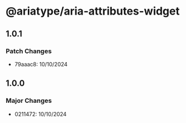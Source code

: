 # @ariatype/aria-attributes-widget

## 1.0.1

### Patch Changes

- 79aaac8: 10/10/2024

## 1.0.0

### Major Changes

- 0211472: 10/10/2024
